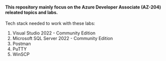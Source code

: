 <h4>This repository mainly focus on the Azure Developer Associate (AZ-204) releated topics and labs.</h4>

Tech stack needed to work with these labs:

<ol>
  <li>Visual Studio 2022 - Community Edition </br></li>
  <li>Microsoft SQL Server 2022 - Community Edition </br></li>
  <li>Postman</li>
  <li>PuTTY</li>
  <li>WinSCP</li>
</ol>
